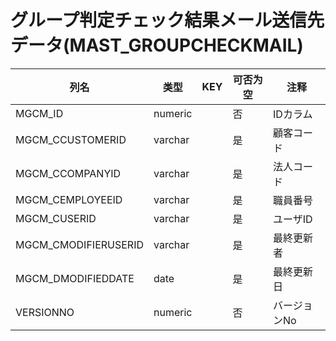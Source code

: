 # グループ判定チェック結果メール送信先データ(MAST_GROUPCHECKMAIL)
| 列名   | 类型   | KEY  | 可否为空 | 注释   |
| ---- | ---- | ---- | ---- | ---- |
|MGCM_ID|numeric||否|IDカラム|
|MGCM_CCUSTOMERID|varchar||是|顧客コード|
|MGCM_CCOMPANYID|varchar||是|法人コード|
|MGCM_CEMPLOYEEID|varchar||是|職員番号|
|MGCM_CUSERID|varchar||是|ユーザID|
|MGCM_CMODIFIERUSERID|varchar||是|最終更新者|
|MGCM_DMODIFIEDDATE|date||是|最終更新日|
|VERSIONNO|numeric||否|バージョンNo|
